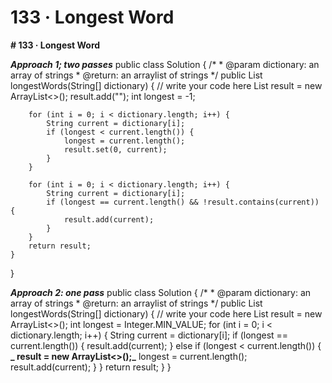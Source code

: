 # 133 · Longest Word

**# 133 · Longest Word**

**_Approach 1; two passes_**
public class Solution {
    /*
     * @param dictionary: an array of strings
     * @return: an arraylist of strings
     */
    public List<String> longestWords(String[] dictionary) {
        // write your code here
        List<String> result = new ArrayList<>();
        result.add("");
        int longest = -1;

        for (int i = 0; i < dictionary.length; i++) {
            String current = dictionary[i];
            if (longest < current.length()) {
                longest = current.length();
                result.set(0, current);
            }
        }

        for (int i = 0; i < dictionary.length; i++) {
            String current = dictionary[i];
            if (longest == current.length() && !result.contains(current)) {
                result.add(current);
            }
        }
        return result;
    }
}

**_Approach 2: one pass_**
public class Solution {
    /*
     * @param dictionary: an array of strings
     * @return: an arraylist of strings
     */
    public List<String> longestWords(String[] dictionary) {
        // write your code here
        List<String> result = new ArrayList<>();
        int longest = Integer.MIN_VALUE;
        for (int i = 0; i < dictionary.length; i++) {
            String current = dictionary[i];
            if (longest == current.length()) {
                result.add(current);
            } else if (longest < current.length()) {
**_                result = new ArrayList<>();_**
                longest = current.length();
                result.add(current);
            }
        }
        return result;
    }
}
